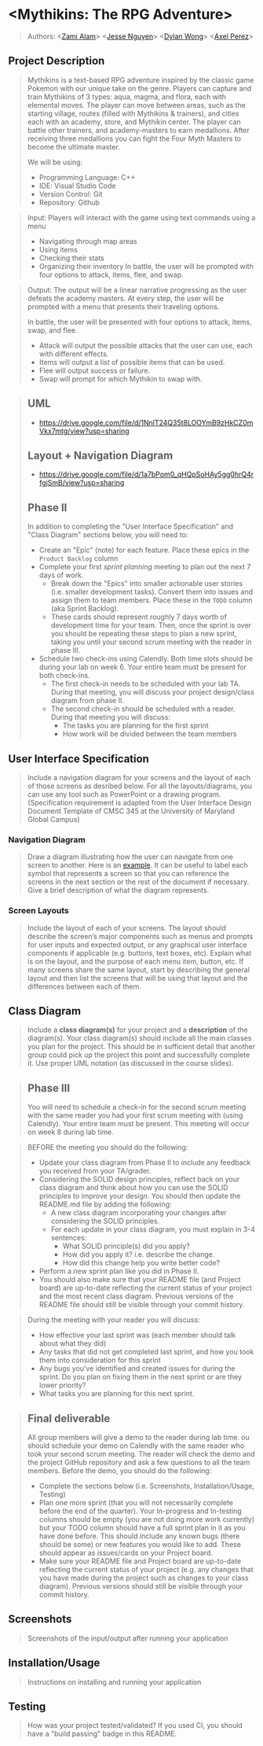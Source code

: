 # \<Mythikins: The RPG Adventure\>
 
 > Authors: \<[Zami Alam](https://github.com/zalam007)\>
 > \<[Jesse Nguyen](https://github.com/madjick1)\>
 > \<[Dylan Wong](https://github.com/dylanwong6605)\>
 > \<[Axel Perez](https://github.com/AxelPere)\>
 >
## Project Description
 > Mythikins is a text-based RPG adventure inspired by the classic game Pokemon with our unique take on the genre. Players can capture and train Mythikins of 3 types: aqua, magma, and flora, each with elemental moves. The player can move between areas, such as the starting 
 village, routes (filled with Mythikins & trainers), and cities each with an academy, store, and Mythikin center. The player can battle other 
 trainers, and academy-masters to earn medallions. After receiving three medallions you can fight the Four Myth Masters to become the ultimate 
 master.
 >
 > 
 >  We will be using: 
 > * Programming Language: C++ 
 > * IDE: Visual Studio Code
 > * Version Control: Git
 > * Repository: Github

 > Input: Players will interact with the game using text commands using a menu
 > * Navigating through map areas 
 > * Using items
 > * Checking their stats
 > * Organizing their inventory
 > In battle, the user will be prompted with four options to attack, items, flee, and swap.

 > Output:  The output will be a linear narrative progressing as the user defeats the academy masters. At every step, the user will be prompted with a menu that presents their traveling options.
>
> In battle, the user will be presented with four options to attack, items, swap, and flee.
 > * Attack will output the possible attacks that the user can use, each with different effects.
 > * Items will output a list of possible items that can be used.
 > * Flee will output success or failure.
 > * Swap will prompt for which Mythikin to swap with.

 > ## UML
 > * https://drive.google.com/file/d/1NnlT24Q35t8LOOYmB9zHkCZ0mVkx7mtg/view?usp=sharing
 > ## Layout + Navigation Diagram
 > * https://drive.google.com/file/d/1a7bPom0_qHQpSoHAy5gg0hrQ4rfgjSmB/view?usp=sharing
 >
 > ## Phase II
 > In addition to completing the "User Interface Specification" and "Class Diagram" sections below, you will need to:
 > * Create an "Epic" (note) for each feature. Place these epics in the `Product Backlog` column
 > * Complete your first *sprint planning* meeting to plan out the next 7 days of work.
 >   * Break down the "Epics" into smaller actionable user stories (i.e. smaller development tasks). Convert them into issues and assign them to team members. Place these in the `TODO` column (aka Sprint Backlog).
 >   * These cards should represent roughly 7 days worth of development time for your team. Then, once the sprint is over you should be repeating these steps to plan a new sprint, taking you until your second scrum meeting with the reader in phase III.
 > * Schedule two check-ins using Calendly. Both time slots should be during your lab on week 6. Your entire team must be present for both check-ins.
 >   * The first check-in needs to be scheduled with your lab TA. During that meeting, you will discuss your project design/class diagram from phase II.
 >   * The second check-in should be scheduled with a reader. During that meeting you will discuss:
 >     * The tasks you are planning for the first sprint
 >     * How work will be divided between the team members
## User Interface Specification
 > Include a navigation diagram for your screens and the layout of each of those screens as desribed below. For all the layouts/diagrams, you can use any tool such as PowerPoint or a drawing program. (Specification requirement is adapted from the User Interface Design Document Template of CMSC 345 at the University of Maryland Global Campus)

### Navigation Diagram
> Draw a diagram illustrating how the user can navigate from one screen to another. Here is an [example](https://creately.com/diagram/example/ikfqudv82/user-navigation-diagram-classic?r=v). It can be useful to label each symbol that represents a screen so that you can reference the screens in the next section or the rest of the document if necessary. Give a brief description of what the diagram represents.

### Screen Layouts
> Include the layout of each of your screens. The layout should describe the screen’s major components such as menus and prompts for user inputs and expected output, or any graphical user interface components if applicable (e.g. buttons, text boxes, etc). Explain what is on the layout, and the purpose of each menu item, button, etc. If many screens share the same layout, start by describing the general layout and then list the screens that will be using that layout and the differences between each of them.

## Class Diagram
 > Include a **class diagram(s)** for your project and a **description** of the diagram(s). Your class diagram(s) should include all the main classes you plan for the project. This should be in sufficient detail that another group could pick up the project this point and successfully complete it. Use proper UML notation (as discussed in the course slides).
 
 > ## Phase III
 > You will need to schedule a check-in for the second scrum meeting with the same reader you had your first scrum meeting with (using Calendly). Your entire team must be present. This meeting will occur on week 8 during lab time.
 
 > BEFORE the meeting you should do the following:
 > * Update your class diagram from Phase II to include any feedback you received from your TA/grader.
 > * Considering the SOLID design principles, reflect back on your class diagram and think about how you can use the SOLID principles to improve your design. You should then update the README.md file by adding the following:
 >   * A new class diagram incorporating your changes after considering the SOLID principles.
 >   * For each update in your class diagram, you must explain in 3-4 sentences:
 >     * What SOLID principle(s) did you apply?
 >     * How did you apply it? i.e. describe the change.
 >     * How did this change help you write better code?
 > * Perform a new sprint plan like you did in Phase II.
 > * You should also make sure that your README file (and Project board) are up-to-date reflecting the current status of your project and the most recent class diagram. Previous versions of the README file should still be visible through your commit history.
 
> During the meeting with your reader you will discuss: 
 > * How effective your last sprint was (each member should talk about what they did)
 > * Any tasks that did not get completed last sprint, and how you took them into consideration for this sprint
 > * Any bugs you've identified and created issues for during the sprint. Do you plan on fixing them in the next sprint or are they lower priority?
 > * What tasks you are planning for this next sprint.

 
 > ## Final deliverable
 > All group members will give a demo to the reader during lab time. ou should schedule your demo on Calendly with the same reader who took your second scrum meeting. The reader will check the demo and the project GitHub repository and ask a few questions to all the team members. 
 > Before the demo, you should do the following:
 > * Complete the sections below (i.e. Screenshots, Installation/Usage, Testing)
 > * Plan one more sprint (that you will not necessarily complete before the end of the quarter). Your In-progress and In-testing columns should be empty (you are not doing more work currently) but your TODO column should have a full sprint plan in it as you have done before. This should include any known bugs (there should be some) or new features you would like to add. These should appear as issues/cards on your Project board.
 > * Make sure your README file and Project board are up-to-date reflecting the current status of your project (e.g. any changes that you have made during the project such as changes to your class diagram). Previous versions should still be visible through your commit history. 
 
 ## Screenshots
 > Screenshots of the input/output after running your application
 ## Installation/Usage
 > Instructions on installing and running your application
 ## Testing
 > How was your project tested/validated? If you used CI, you should have a "build passing" badge in this README.
 
